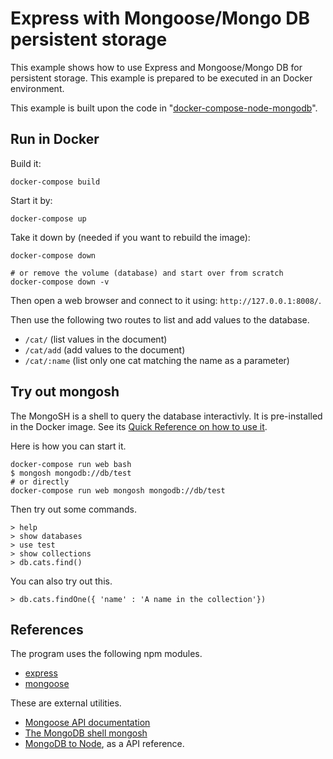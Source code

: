 Express with Mongoose/Mongo DB persistent storage
==============================

This example shows how to use Express and Mongoose/Mongo DB for persistent storage. This example is prepared to be executed in an Docker environment.

This example is built upon the code in "[docker-compose-node-mongodb](https://github.com/thajo/docker-compose-node-mongodb/)".



Run in Docker
-----------------------------

Build it:

```
docker-compose build
```

Start it by:

```
docker-compose up
```

Take it down by (needed if you want to rebuild the image):

```
docker-compose down

# or remove the volume (database) and start over from scratch
docker-compose down -v
```

Then open a web browser and connect to it using: `http://127.0.0.1:8008/`.

Then use the following two routes to list and add values to the database.

* `/cat/` (list values in the document)
* `/cat/add` (add values to the document)
* `/cat/:name` (list only one cat matching the name as a parameter)



Try out mongosh
-----------------------------

The MongoSH is a shell to query the database interactivly. It is pre-installed in the Docker image. See its [Quick Reference on how to use it](https://docs.mongodb.com/manual/reference/mongo-shell/).

Here is how you can start it.

```
docker-compose run web bash
$ mongosh mongodb://db/test
# or directly
docker-compose run web mongosh mongodb://db/test
```

Then try out some commands.


```
> help
> show databases
> use test
> show collections
> db.cats.find()
```

You can also try out this.

```
> db.cats.findOne({ 'name' : 'A name in the collection'})
```



References
-----------------------------

The program uses the following npm modules.

* [express](https://www.npmjs.com/package/express)
* [mongoose](https://www.npmjs.com/package/mongoose)

These are external utilities.

* [Mongoose API documentation](https://mongoosejs.com/)
* [The MongoDB shell mongosh](https://docs.mongodb.com/manual/reference/mongo-shell/)
* [MongoDB to Node](https://docs.mongodb.com/drivers/node), as a API reference.
